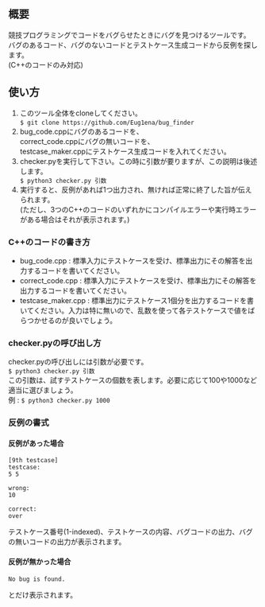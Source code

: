 ## 概要
競技プログラミングでコードをバグらせたときにバグを見つけるツールです。<br>
バグのあるコード、バグのないコードとテストケース生成コードから反例を探します。<br>
(C++のコードのみ対応)
## 使い方
1. このツール全体をcloneしてください。<br>
`$ git clone https://github.com/Eug1ena/bug_finder`
2. bug_code.cppにバグのあるコードを、<br>
correct_code.cppにバグの無いコードを、<br>
testcase_maker.cppにテストケース生成コードを入れてください。
3. checker.pyを実行して下さい。この時に引数が要りますが、この説明は後述します。<br>
`$ python3 checker.py 引数`
4. 実行すると、反例があれば1つ出力され、無ければ正常に終了した旨が伝えられます。<br>
(ただし、3つのC++のコードのいずれかにコンパイルエラーや実行時エラーがある場合はそれが表示されます。)

### C++のコードの書き方
* bug_code.cpp : 標準入力にテストケースを受け、標準出力にその解答を出力するコードを書いてください。
* correct_code.cpp : 標準入力にテストケースを受け、標準出力にその解答を出力するコードを書いてください。
* testcase_maker.cpp : 標準出力にテストケース1個分を出力するコードを書いてください。入力は特に無いので、乱数を使って各テストケースで値をばらつかせるのが良いでしょう。

### checker.pyの呼び出し方
checker.pyの呼び出しには引数が必要です。<br>
`$ python3 checker.py 引数`<br>
この引数は、試すテストケースの個数を表します。必要に応じて100や1000など適当に選びましょう。<br>
例 : `$ python3 checker.py 1000`<br>

### 反例の書式
#### 反例があった場合
```
[9th testcase]
testcase:
5 5

wrong:
10

correct:
over
```
テストケース番号(1-indexed)、テストケースの内容、バグコードの出力、バグの無いコードの出力が表示されます。
#### 反例が無かった場合
```
No bug is found.
```
とだけ表示されます。
